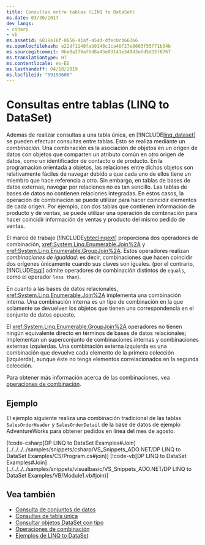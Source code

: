 ```yaml
---
title: Consultas entre tablas (LINQ to DataSet)
ms.date: 03/30/2017
dev_langs:
- csharp
- vb
ms.assetid: 6819a16f-8656-41af-a54d-dfec0cb66366
ms.openlocfilehash: e22df1148fab9148c1ca46f27e8603f55f71b34b
ms.sourcegitcommit: 0be8a279af6d8a43e03141e349d3efd5d35f8767
ms.translationtype: HT
ms.contentlocale: es-ES
ms.lasthandoff: 04/18/2019
ms.locfileid: "59193608"
---
```

# <a name="cross-table-queries-linq-to-dataset"></a>Consultas entre tablas (LINQ to DataSet)
Además de realizar consultas a una tabla única, en [!INCLUDE[linq_dataset](../../../../includes/linq-dataset-md.md)] se pueden efectuar consultas entre tablas. Esto se realiza mediante un *combinación*. Una combinación es la asociación de objetos en un origen de datos con objetos que comparten un atributo común en otro origen de datos, como un identificador de contacto o de producto. En la programación orientada a objetos, las relaciones entre dichos objetos son relativamente fáciles de navegar debido a que cada uno de ellos tiene un miembro que hace referencia a otro. Sin embargo, en tablas de bases de datos externas, navegar por relaciones no es tan sencillo. Las tablas de bases de datos no contienen relaciones integradas. En estos casos, la operación de combinación se puede utilizar para hacer coincidir elementos de cada origen. Por ejemplo, con dos tablas que contienen información de producto y de ventas, se puede utilizar una operación de combinación para hacer coincidir información de ventas y producto del mismo pedido de ventas.  
  
 El marco de trabajo [!INCLUDE[vbteclinqext](../../../../includes/vbteclinqext-md.md)] proporciona dos operadores de combinación, <xref:System.Linq.Enumerable.Join%2A> y <xref:System.Linq.Enumerable.GroupJoin%2A>. Estos operadores realizan *combinaciones de igualdad*: es decir, combinaciones que hacen coincidir dos orígenes únicamente cuando sus claves son iguales. (por el contrario, [!INCLUDE[tsql](../../../../includes/tsql-md.md)] admite operadores de combinación distintos de `equals`, como el operador `less than`).  
  
 En cuanto a las bases de datos relacionales, <xref:System.Linq.Enumerable.Join%2A> implementa una combinación interna. Una combinación interna es un tipo de combinación en la que solamente se devuelven los objetos que tienen una correspondencia en el conjunto de datos opuesto.  
  
 El <xref:System.Linq.Enumerable.GroupJoin%2A> operadores no tienen ningún equivalente directo en términos de bases de datos relacionales; implementan un superconjunto de combinaciones internas y combinaciones externas izquierdas. Una combinación externa izquierda es una combinación que devuelve cada elemento de la primera colección (izquierda), aunque éste no tenga elementos correlacionados en la segunda colección.  
  
 Para obtener más información acerca de las combinaciones, vea [operaciones de combinación](https://docs.microsoft.com/previous-versions/visualstudio/visual-studio-2013/bb397908(v=vs.120)).  
  
## <a name="example"></a>Ejemplo  
 El ejemplo siguiente realiza una combinación tradicional de las tablas `SalesOrderHeader` y `SalesOrderDetail` de la base de datos de ejemplo AdventureWorks para obtener pedidos en línea del mes de agosto.  
  
 [!code-csharp[DP LINQ to DataSet Examples#Join](../../../../samples/snippets/csharp/VS_Snippets_ADO.NET/DP LINQ to DataSet Examples/CS/Program.cs#join)]
 [!code-vb[DP LINQ to DataSet Examples#Join](../../../../samples/snippets/visualbasic/VS_Snippets_ADO.NET/DP LINQ to DataSet Examples/VB/Module1.vb#join)]  
  
## <a name="see-also"></a>Vea también

- [Consulta de conjuntos de datos](../../../../docs/framework/data/adonet/querying-datasets-linq-to-dataset.md)
- [Consultas de tabla única](../../../../docs/framework/data/adonet/single-table-queries-linq-to-dataset.md)
- [Consultar objetos DataSet con tipo](../../../../docs/framework/data/adonet/querying-typed-datasets.md)
- [Operaciones de combinación](https://docs.microsoft.com/previous-versions/visualstudio/visual-studio-2013/bb397908(v=vs.120))
- [Ejemplos de LINQ to DataSet](../../../../docs/framework/data/adonet/linq-to-dataset-examples.md)
